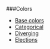 

###Colors

- [Base colors](https://politico.gitbooks.io/politico-newsroom-developer-guide/content/tipsheets/colors/base-colors.html)
- [Categorical](https://politico.gitbooks.io/politico-newsroom-developer-guide/content/tipsheets/colors/categorical.html) 
- [Diverging](/tipsheets/colors/diverging.md)
- [Elections](/tipsheets/colors/elections.md)